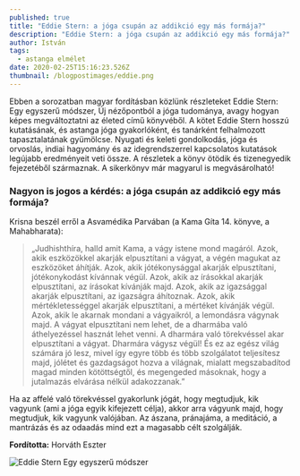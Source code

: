 ```yaml
---
published: true
title: "Eddie Stern: a jóga csupán az addikció egy más formája?"
description: "Eddie Stern: a jóga csupán az addikció egy más formája?"
author: István
tags:
  - astanga elmélet
date: 2020-02-25T15:16:23.526Z
thumbnail: /blogpostimages/eddie.png
---
```

Ebben a sorozatban magyar fordításban közlünk részleteket Eddie Stern: Egy egyszerű módszer, Új nézőpontból a jóga tudománya, avagy hogyan képes megváltoztatni az életed című könyvéből. A kötet Eddie Stern hosszú kutatásának, és astanga jóga gyakorlóként, és tanárként felhalmozott tapasztalatának gyümölcse. Nyugati és keleti gondolkodás, jóga és orvoslás, indiai hagyomány és az idegrendszerrel kapcsolatos kutatások legújabb eredményeit veti össze. A részletek a könyv ötödik és tizenegyedik fejezetéből származnak. A sikerkönyv már magyarul is megvásárolható! 

### Nagyon is jogos a kérdés: a jóga csupán az addikció egy más formája?

Krisna beszél erről a Asvamédika Parvában (a Kama Gíta 14. könyve, a Mahabharata): 

> „Judhishthíra, halld amit Kama, a vágy istene mond magáról. Azok, akik eszközökkel akarják elpusztítani a vágyat, a végén magukat az eszközöket áhítják. Azok, akik jótékonysággal akarják elpusztítani, jótékonykodást kívánnak végül. Azok, akik az írásokkal akarják elpusztítani, az írásokat kívánják majd. Azok, akik az igazsággal akarják elpusztítani, az igazságra áhítoznak. Azok, akik mértékletességgel akarják elpusztítani, a mértéket kívánják végül. Azok, akik le akarnak mondani a vágyaikról, a lemondásra vágynak majd. A vágyat elpusztítani nem lehet, de a dharmába való áthelyezéssel hasznát lehet venni. A dharmára való törekvéssel akar elpusztítani a vágyat. Dharmára vágysz végül! És ez az egész világ számára jó lesz, mivel így egyre több és több szolgálatot teljesítesz majd, jólétet és gazdagságot hozva a világnak, mialatt megszabadítod magad minden kötöttségtől, és megengeded másoknak, hogy a jutalmazás elvárása nélkül adakozzanak.”

Ha az affelé való törekvéssel gyakorlunk jógát, hogy megtudjuk, kik vagyunk (ami a jóga egyik kifejezett célja), akkor arra vágyunk majd, hogy megtudjuk, kik vagyunk valójában. Az ászana, pránajáma, a meditáció, a mantrázás és az odaadás mind ezt a magasabb célt szolgálják.

**Fordította:** Horváth Eszter

![Eddie Stern Egy egyszerű módszer](/blogpostimages/egy_egyszeru_dolog.jpg)